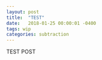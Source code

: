 ```yaml
---
layout: post
title:  "TEST"
date:   2018-01-25 00:00:01 -0400
tags: wip
categories: subtraction
---
```


TEST POST
